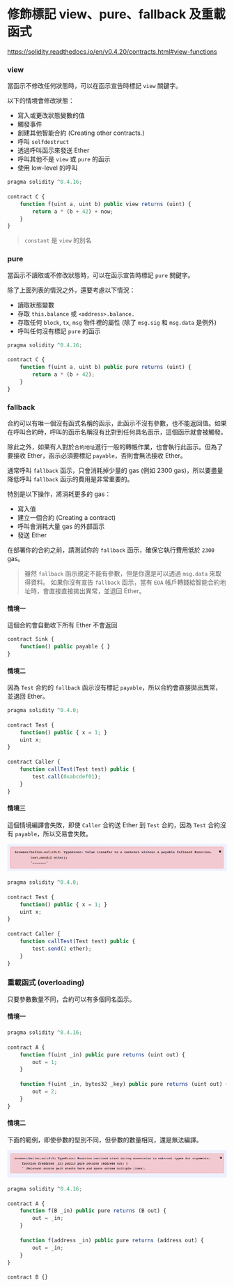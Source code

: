 # 修飾標記 view、pure、fallback 及重載函式

<https://solidity.readthedocs.io/en/v0.4.20/contracts.html#view-functions>

### view

當函示不修改任何狀態時，可以在函示宣告時標記 `view` 關鍵字。

以下的情境會修改狀態：

* 寫入或更改狀態變數的值
* 觸發事件
* 創建其他智能合約 (Creating other contracts.)
* 呼叫 `selfdestruct`
* 透過呼叫函示來發送 Ether
* 呼叫其他不是 `view` 或 `pure` 的函示
* 使用 low-level 的呼叫
<!-- * Using inline assembly that contains certain opcodes. -->

```js
pragma solidity ^0.4.16;

contract C {
    function f(uint a, uint b) public view returns (uint) {
        return a * (b + 42) + now;
    }
}
```

> `constant` 是 `view` 的別名

### pure

當函示不讀取或不修改狀態時，可以在函示宣告時標記 `pure` 關鍵字。

除了上面列表的情況之外，還要考慮以下情況：

* 讀取狀態變數
* 存取 `this.balance` 或 `<address>.balance.`
* 存取任何 `block`, `tx`, `msg` 物件裡的屬性 (除了 `msg.sig` 和 `msg.data` 是例外)
* 呼叫任何沒有標記 `pure` 的函示
<!-- * Using inline assembly that contains certain opcodes. -->

```js
pragma solidity ^0.4.16;

contract C {
    function f(uint a, uint b) public pure returns (uint) {
        return a * (b + 42);
    }
}
```

### fallback

合約可以有唯一個沒有函式名稱的函示，此函示不沒有參數，也不能返回值。如果在呼叫合約時，呼叫的函示名稱沒有比對到任何具名函示，這個函示就會被觸發。

除此之外，如果有人對於`合約地址`進行一般的轉帳作業，也會執行此函示。但為了要接收 Ether，函示必須要標記 `payable`，否則會無法接收 Ether。

<!-- Note that the gas required by a transaction (as opposed to an internal call) that invokes the fallback function is much higher, because each transaction charges an additional amount of 21000 gas or more for things like signature checking. -->

通常呼叫 `fallback` 函示，只會消耗掉少量的 gas (例如 2300 gas)，所以要盡量降低呼叫 `fallback` 函示的費用是非常重要的。

特別是以下操作，將消耗更多的 gas：

* 寫入值
* 建立一個合約 (Creating a contract)
* 呼叫會消耗大量 gas 的外部函示
* 發送 Ether

在部署你的合約之前，請測試你的 `fallback` 函示，確保它執行費用低於 `2300` gas。

> 雖然 `fallback` 函示規定不能有參數，但是你還是可以透過 `msg.data` 來取得資料。
> 如果你沒有宣告 `fallback` 函示，當有 `EOA` 帳戶轉錢給智能合約地址時，會直接直接拋出異常，並退回 Ether。

#### 情境一

這個合約會自動收下所有 Ether 不會返回

```js
contract Sink {
    function() public payable { }
}
```

#### 情境二

因為 `Test` 合約的 `fallback` 函示沒有標記 `payable`，所以合約會直接拋出異常，並退回 Ether。

```js
pragma solidity ^0.4.0;

contract Test {
    function() public { x = 1; }
    uint x;
}

contract Caller {
    function callTest(Test test) public {
        test.call(0xabcdef01);
    }
}
```

#### 情境三

這個情境編譯會失敗，即使 `Caller` 合約送 Ether 到 `Test` 合約，因為 `Test` 合約沒有 `payable`，所以交易會失敗。

![](assets/15_payable_error.png)

```js
pragma solidity ^0.4.0;

contract Test {
    function() public { x = 1; }
    uint x;
}

contract Caller {
    function callTest(Test test) public {
        test.send(2 ether);
    }
}
```

### 重載函式 (overloading)

只要參數數量不同，合約可以有多個同名函示。

#### 情境一

```js
pragma solidity ^0.4.16;

contract A {
    function f(uint _in) public pure returns (uint out) {
        out = 1;
    }

    function f(uint _in, bytes32 _key) public pure returns (uint out) {
        out = 2;
    }
}
```

#### 情境二

下面的範例，即使參數的型別不同，但參數的數量相同，還是無法編譯。

![](assets/15_type_error.png)

```js
pragma solidity ^0.4.16;

contract A {
    function f(B _in) public pure returns (B out) {
        out = _in;
    }

    function f(address _in) public pure returns (address out) {
        out = _in;
    }
}

contract B {}
```
